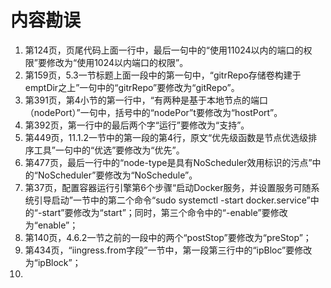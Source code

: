 # 内容勘误

1. 第124页，页尾代码上面一行中，最后一句中的“使用11024以内的端口的权限”要修改为“使用1024以内端口的权限”。
2. 第159页，5.3一节标题上面一段中的第一句中，“gitrRepo存储卷构建于emptDir之上”一句中的“gitrRepo”要修改为“gitRepo”。
3. 第391页，第4小节的第一行中，“有两种是基于本地节点的端口（nodePort）”一句中，括号中的“nodePor”t要修改为“hostPort”。
4. 第392页，第一行中的最后两个字“运行”要修改为“支持”。
5. 第449页，11.1.2一节中的第一段的第4行，原文“优先级函数是节点优选级排序工具”一句中的“优选”要修改为“优先”。
6. 第477页，最后一行中的“node-type是具有NoScheduler效用标识的污点”中的“NoScheduler”要修改为“NoSchedule”。
7. 第37页，配置容器运行引擎第6个步骤“启动Docker服务，并设置服务可随系统引导启动”一节中的第二个命令“sudo systemctl -start docker.service”中的“-start”要修改为“start”；同时，第三个命令中的“-enable”要修改为“enable”；
8. 第140页，4.6.2一节之前的一段中的两个“postStop”要修改为“preStop”；
9. 第434页，“iingress.from字段”一节中，第一段第三行中的“ipBloc”要修改为“ipBlock”；
10. 



